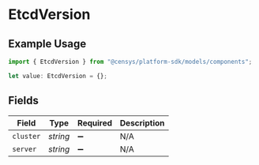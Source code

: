 # EtcdVersion

## Example Usage

```typescript
import { EtcdVersion } from "@censys/platform-sdk/models/components";

let value: EtcdVersion = {};
```

## Fields

| Field              | Type               | Required           | Description        |
| ------------------ | ------------------ | ------------------ | ------------------ |
| `cluster`          | *string*           | :heavy_minus_sign: | N/A                |
| `server`           | *string*           | :heavy_minus_sign: | N/A                |